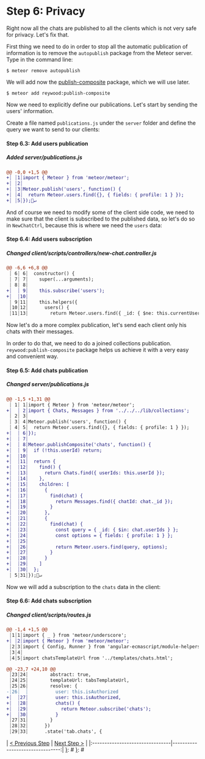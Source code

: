 [{]: <region> (header)
# Step 6: Privacy
[}]: #
[{]: <region> (body)
Right now all the chats are published to all the clients which is not very safe for privacy. Let's fix that.

First thing we need to do in order to stop all the automatic publication of information is to remove the `autopublish` package from the Meteor server. Type in the command line:

    $ meteor remove autopublish

We will add now the [publish-composite](https://atmospherejs.com/reywood/publish-composite) package, which we will use later.

    $ meteor add reywood:publish-composite

Now we need to explicitly define our publications. Let's start by sending the users' information.

Create a file named `publications.js` under the `server` folder and define the query we want to send to our clients:

[{]: <helper> (diff_step 6.3)
#### Step 6.3: Add users publication

##### Added server/publications.js
```diff
@@ -0,0 +1,5 @@
+┊ ┊1┊import { Meteor } from 'meteor/meteor';
+┊ ┊2┊
+┊ ┊3┊Meteor.publish('users', function() {
+┊ ┊4┊  return Meteor.users.find({}, { fields: { profile: 1 } });
+┊ ┊5┊});🚫↵
```
[}]: #

And of course we need to modify some of the client side code, we need to make sure that the client is subscribed to the published data, so let's do so in `NewChatCtrl`, because this is where we need the `users` data:

[{]: <helper> (diff_step 6.4)
#### Step 6.4: Add users subscription

##### Changed client/scripts/controllers/new-chat.controller.js
```diff
@@ -6,6 +6,8 @@
 ┊ 6┊ 6┊  constructor() {
 ┊ 7┊ 7┊    super(...arguments);
 ┊ 8┊ 8┊
+┊  ┊ 9┊    this.subscribe('users');
+┊  ┊10┊
 ┊ 9┊11┊    this.helpers({
 ┊10┊12┊      users() {
 ┊11┊13┊        return Meteor.users.find({ _id: { $ne: this.currentUserId } });
```
[}]: #

Now let's do a more complex publication, let's send each client only his chats with their messages.

In order to do that, we need to do a joined collections publication. `reywood:publish-composite` package helps us achieve it with a very easy and convenient way.

[{]: <helper> (diff_step 6.5)
#### Step 6.5: Add chats publication

##### Changed server/publications.js
```diff
@@ -1,5 +1,31 @@
 ┊ 1┊ 1┊import { Meteor } from 'meteor/meteor';
+┊  ┊ 2┊import { Chats, Messages } from '../../../lib/collections';
 ┊ 2┊ 3┊
 ┊ 3┊ 4┊Meteor.publish('users', function() {
 ┊ 4┊ 5┊  return Meteor.users.find({}, { fields: { profile: 1 } });
+┊  ┊ 6┊});
+┊  ┊ 7┊
+┊  ┊ 8┊Meteor.publishComposite('chats', function() {
+┊  ┊ 9┊  if (!this.userId) return;
+┊  ┊10┊
+┊  ┊11┊  return {
+┊  ┊12┊    find() {
+┊  ┊13┊      return Chats.find({ userIds: this.userId });
+┊  ┊14┊    },
+┊  ┊15┊    children: [
+┊  ┊16┊      {
+┊  ┊17┊        find(chat) {
+┊  ┊18┊          return Messages.find({ chatId: chat._id });
+┊  ┊19┊        }
+┊  ┊20┊      },
+┊  ┊21┊      {
+┊  ┊22┊        find(chat) {
+┊  ┊23┊          const query = { _id: { $in: chat.userIds } };
+┊  ┊24┊          const options = { fields: { profile: 1 } };
+┊  ┊25┊
+┊  ┊26┊          return Meteor.users.find(query, options);
+┊  ┊27┊        }
+┊  ┊28┊      }
+┊  ┊29┊    ]
+┊  ┊30┊  };
 ┊ 5┊31┊});🚫↵
```
[}]: #

Now we will add a subscription to the `chats` data in the client:

[{]: <helper> (diff_step 6.6)
#### Step 6.6: Add chats subscription

##### Changed client/scripts/routes.js
```diff
@@ -1,4 +1,5 @@
 ┊1┊1┊import { _ } from 'meteor/underscore';
+┊ ┊2┊import { Meteor } from 'meteor/meteor';
 ┊2┊3┊import { Config, Runner } from 'angular-ecmascript/module-helpers';
 ┊3┊4┊
 ┊4┊5┊import chatsTemplateUrl from '../templates/chats.html';
```
```diff
@@ -23,7 +24,10 @@
 ┊23┊24┊        abstract: true,
 ┊24┊25┊        templateUrl: tabsTemplateUrl,
 ┊25┊26┊        resolve: {
-┊26┊  ┊          user: this.isAuthorized
+┊  ┊27┊          user: this.isAuthorized,
+┊  ┊28┊          chats() {
+┊  ┊29┊            return Meteor.subscribe('chats');
+┊  ┊30┊          }
 ┊27┊31┊        }
 ┊28┊32┊      })
 ┊29┊33┊      .state('tab.chats', {
```
[}]: #

[}]: #
[{]: <region> (footer)
[{]: <helper> (nav_step)
| [< Previous Step](step5.md) | [Next Step >](step7.md) |
|:--------------------------------|--------------------------------:|
[}]: #
[}]: #
